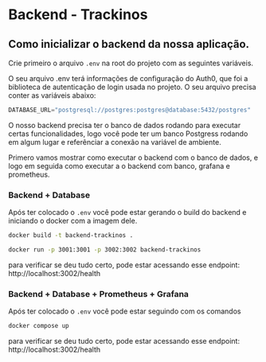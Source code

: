 # Backend - Trackinos

## Como inicializar o backend da nossa aplicação.

Crie primeiro o arquivo <code>.env</code> na root do projeto com as seguintes variáveis.

O seu arquivo .env terá informações de configuração do Auth0, que foi a biblioteca de autenticação de login usada no projeto. O seu arquivo precisa conter as variáveis abaixo:

```js
DATABASE_URL="postgresql://postgres:postgres@database:5432/postgres"
```

O nosso backend precisa ter o banco de dados rodando para executar certas funcionalidades, logo você pode ter um banco Postgress rodando em algum lugar e referênciar a conexão na variável de ambiente.

Primero vamos mostrar como executar o backend com o banco de dados, e logo em seguida como executar a o backend com banco, grafana e prometheus.

### Backend + Database

Após ter colocado o <code>.env</code> você pode estar gerando o build do backend e iniciando o docker com a imagem dele.

```bash
docker build -t backend-trackinos .
```

```bash
docker run -p 3001:3001 -p 3002:3002 backend-trackinos
```

para verificar se deu tudo certo, pode estar acessando esse endpoint: http://localhost:3002/health

### Backend + Database + Prometheus + Grafana

Após ter colocado o <code>.env</code> você pode estar seguindo com os comandos 

```bash
docker compose up
```

para verificar se deu tudo certo, pode estar acessando esse endpoint: http://localhost:3002/health

